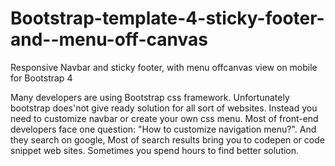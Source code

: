 # Bootstrap-template-4-sticky-footer-and--menu-off-canvas
Responsive Navbar and sticky footer, with menu offcanvas view on mobile for Bootstrap 4


Many developers are using Bootstrap css framework. Unfortunately bootstrap does'not give ready solution for all sort of websites. Instead you need to customize navbar or create your own css menu. Most of front-end developers face one question: "How to customize navigation menu?". And they search on google, Most of search results bring you to codepen or code snippet web sites. Sometimes you spend hours to find better solution. 
